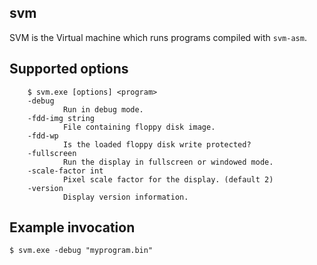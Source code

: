 ## svm

SVM is the Virtual machine which runs programs compiled with `svm-asm`.

## Supported options

        $ svm.exe [options] <program>
        -debug
                Run in debug mode.
        -fdd-img string
                File containing floppy disk image.
        -fdd-wp
                Is the loaded floppy disk write protected?
        -fullscreen
                Run the display in fullscreen or windowed mode.
        -scale-factor int
                Pixel scale factor for the display. (default 2)
        -version
                Display version information.


## Example invocation

    $ svm.exe -debug "myprogram.bin"


